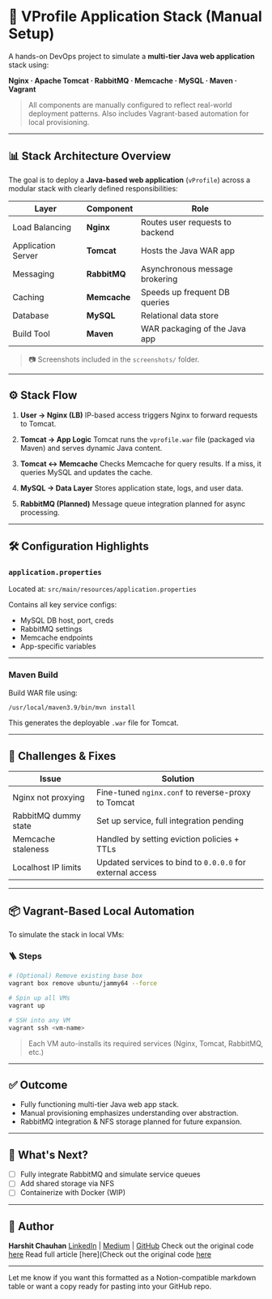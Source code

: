 # 🧱 VProfile Application Stack (Manual Setup)

A hands-on DevOps project to simulate a **multi-tier Java web application** stack using:

**Nginx · Apache Tomcat · RabbitMQ · Memcache · MySQL · Maven · Vagrant**

> All components are manually configured to reflect real-world deployment patterns. Also includes Vagrant-based automation for local provisioning.

---

## 📊 Stack Architecture Overview

The goal is to deploy a **Java-based web application** (`vProfile`) across a modular stack with clearly defined responsibilities:

| Layer              | Component    | Role                            |
| ------------------ | ------------ | ------------------------------- |
| Load Balancing     | **Nginx**    | Routes user requests to backend |
| Application Server | **Tomcat**   | Hosts the Java WAR app          |
| Messaging          | **RabbitMQ** | Asynchronous message brokering  |
| Caching            | **Memcache** | Speeds up frequent DB queries   |
| Database           | **MySQL**    | Relational data store           |
| Build Tool         | **Maven**    | WAR packaging of the Java app   |

> 📷 Screenshots included in the `screenshots/` folder.

---

## ⚙️ Stack Flow

1. **User → Nginx (LB)**
   IP-based access triggers Nginx to forward requests to Tomcat.

2. **Tomcat → App Logic**
   Tomcat runs the `vprofile.war` file (packaged via Maven) and serves dynamic Java content.

3. **Tomcat ↔ Memcache**
   Checks Memcache for query results. If a miss, it queries MySQL and updates the cache.

4. **MySQL → Data Layer**
   Stores application state, logs, and user data.

5. **RabbitMQ (Planned)**
   Message queue integration planned for async processing.

---

## 🛠️ Configuration Highlights

### `application.properties`

Located at: `src/main/resources/application.properties`

Contains all key service configs:

* MySQL DB host, port, creds
* RabbitMQ settings
* Memcache endpoints
* App-specific variables

---

### Maven Build

Build WAR file using:

```bash
/usr/local/maven3.9/bin/mvn install
```

This generates the deployable `.war` file for Tomcat.

---

## 🚧 Challenges & Fixes

| Issue                | Solution                                                  |
| -------------------- | --------------------------------------------------------- |
| Nginx not proxying   | Fine-tuned `nginx.conf` to reverse-proxy to Tomcat        |
| RabbitMQ dummy state | Set up service, full integration pending                  |
| Memcache staleness   | Handled by setting eviction policies + TTLs               |
| Localhost IP limits  | Updated services to bind to `0.0.0.0` for external access |

---

## 📦 Vagrant-Based Local Automation

To simulate the stack in local VMs:

### 🪜 Steps

```bash
# (Optional) Remove existing base box
vagrant box remove ubuntu/jammy64 --force

# Spin up all VMs
vagrant up

# SSH into any VM
vagrant ssh <vm-name>
```

> Each VM auto-installs its required services (Nginx, Tomcat, RabbitMQ, etc.)

---

## ✅ Outcome

* Fully functioning multi-tier Java web app stack.
* Manual provisioning emphasizes understanding over abstraction.
* RabbitMQ integration & NFS storage planned for future expansion.


---

## 🚀 What's Next?

* [ ] Fully integrate RabbitMQ and simulate service queues
* [ ] Add shared storage via NFS
* [ ] Containerize with Docker (WIP)

---

## 👋 Author

**Harshit Chauhan**
[LinkedIn](https://www.linkedin.com/in/harshit-chauhan-tentinqu) | [Medium](https://medium.com/@harshitchauhan2233) | [GitHub](https://github.com/tentinqu)
Check out the original code [here](https://github.com/hkhcoder/vprofile-project/tree/atom)
Read full article [here](Check out the original code [here](https://github.com/hkhcoder/vprofile-project/tree/atom)

---

Let me know if you want this formatted as a Notion-compatible markdown table or want a copy ready for pasting into your GitHub repo.

